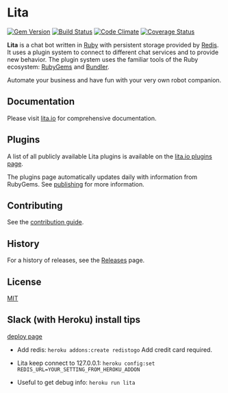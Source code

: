 # Lita

[![Gem Version](https://badge.fury.io/rb/lita.png)](http://badge.fury.io/rb/lita)
[![Build Status](https://travis-ci.org/jimmycuadra/lita.png?branch=master)](https://travis-ci.org/jimmycuadra/lita)
[![Code Climate](https://codeclimate.com/github/jimmycuadra/lita.png)](https://codeclimate.com/github/jimmycuadra/lita)
[![Coverage Status](https://coveralls.io/repos/jimmycuadra/lita/badge.png)](https://coveralls.io/r/jimmycuadra/lita)

**Lita** is a chat bot written in [Ruby](https://www.ruby-lang.org/) with persistent storage provided by [Redis](http://redis.io/). It uses a plugin system to connect to different chat services and to provide new behavior. The plugin system uses the familiar tools of the Ruby ecosystem: [RubyGems](https://rubygems.org/) and [Bundler](http://gembundler.com/).

Automate your business and have fun with your very own robot companion.

## Documentation

Please visit [lita.io](https://www.lita.io/) for comprehensive documentation.

## Plugins

A list of all publicly available Lita plugins is available on the [lita.io plugins page](https://www.lita.io/plugins).

The plugins page automatically updates daily with information from RubyGems. See [publishing](https://www.lita.io/plugin-authoring#publishing) for more information.

## Contributing

See the [contribution guide](https://github.com/jimmycuadra/lita/blob/master/CONTRIBUTING.md).

## History

For a history of releases, see the [Releases](https://github.com/jimmycuadra/lita/releases) page.

## License

[MIT](http://opensource.org/licenses/MIT)

## Slack (with Heroku) install tips

[deploy page](http://docs.lita.io/getting-started/deployment/#heroku)

* Add redis:
`heroku addons:create redistogo`
Add credit card required.

* Lita keep connect to 127.0.0.1:
`heroku config:set REDIS_URL=YOUR_SETTING_FROM_HEROKU_ADDON`

* Useful to get debug info:
`heroku run lita`
